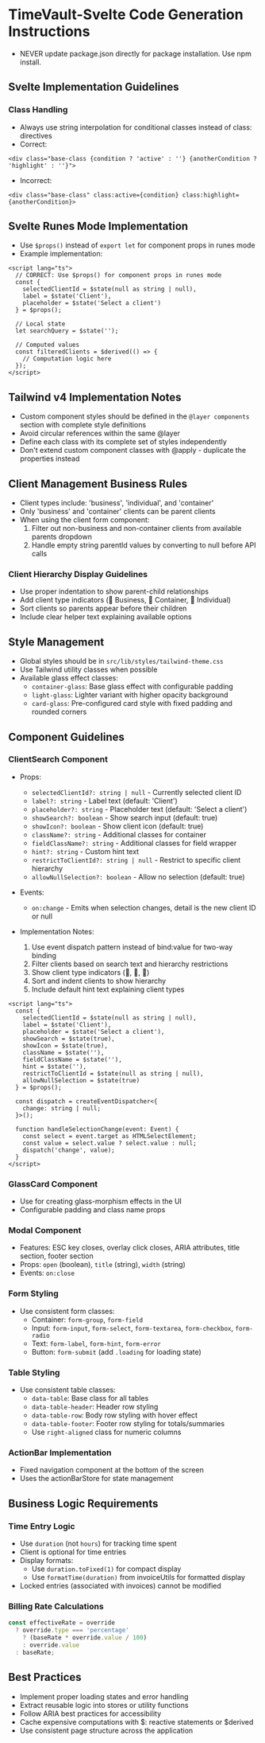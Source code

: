 # TimeVault-Svelte Code Generation Instructions

- NEVER update package.json directly for package installation. Use npm install.

## Svelte Implementation Guidelines

### Class Handling
- Always use string interpolation for conditional classes instead of class: directives
- Correct:
```svelte
<div class="base-class {condition ? 'active' : ''} {anotherCondition ? 'highlight' : ''}">
```
- Incorrect:
```svelte
<div class="base-class" class:active={condition} class:highlight={anotherCondition}>
```

## Svelte Runes Mode Implementation

- Use `$props()` instead of `export let` for component props in runes mode
- Example implementation:
```svelte
<script lang="ts">
  // CORRECT: Use $props() for component props in runes mode
  const {
    selectedClientId = $state(null as string | null),
    label = $state('Client'),
    placeholder = $state('Select a client')
  } = $props();

  // Local state
  let searchQuery = $state('');
  
  // Computed values
  const filteredClients = $derived(() => {
    // Computation logic here
  });
</script>
```

## Tailwind v4 Implementation Notes
- Custom component styles should be defined in the `@layer components` section with complete style definitions
- Avoid circular references within the same @layer
- Define each class with its complete set of styles independently
- Don't extend custom component classes with @apply - duplicate the properties instead

## Client Management Business Rules
- Client types include: 'business', 'individual', and 'container'
- Only 'business' and 'container' clients can be parent clients
- When using the client form component:
  1. Filter out non-business and non-container clients from available parents dropdown
  2. Handle empty string parentId values by converting to null before API calls

### Client Hierarchy Display Guidelines
- Use proper indentation to show parent-child relationships
- Add client type indicators (🏢 Business, 📁 Container, 👤 Individual)
- Sort clients so parents appear before their children
- Include clear helper text explaining available options

## Style Management
- Global styles should be in `src/lib/styles/tailwind-theme.css`
- Use Tailwind utility classes when possible
- Available glass effect classes:
  - `container-glass`: Base glass effect with configurable padding
  - `light-glass`: Lighter variant with higher opacity background
  - `card-glass`: Pre-configured card style with fixed padding and rounded corners

## Component Guidelines

### ClientSearch Component
- Props:
  - `selectedClientId?: string | null` - Currently selected client ID
  - `label?: string` - Label text (default: 'Client')
  - `placeholder?: string` - Placeholder text (default: 'Select a client')
  - `showSearch?: boolean` - Show search input (default: true)
  - `showIcon?: boolean` - Show client icon (default: true)
  - `className?: string` - Additional classes for container
  - `fieldClassName?: string` - Additional classes for field wrapper
  - `hint?: string` - Custom hint text
  - `restrictToClientId?: string | null` - Restrict to specific client hierarchy
  - `allowNullSelection?: boolean` - Allow no selection (default: true)

- Events:
  - `on:change` - Emits when selection changes, detail is the new client ID or null

- Implementation Notes:
  1. Use event dispatch pattern instead of bind:value for two-way binding
  2. Filter clients based on search text and hierarchy restrictions
  3. Show client type indicators (🏢, 📁, 👤)
  4. Sort and indent clients to show hierarchy
  5. Include default hint text explaining client types

```svelte
<script lang="ts">
  const {
    selectedClientId = $state(null as string | null),
    label = $state('Client'),
    placeholder = $state('Select a client'),
    showSearch = $state(true),
    showIcon = $state(true),
    className = $state(''),
    fieldClassName = $state(''),
    hint = $state(''),
    restrictToClientId = $state(null as string | null),
    allowNullSelection = $state(true)
  } = $props();

  const dispatch = createEventDispatcher<{
    change: string | null;
  }>();

  function handleSelectionChange(event: Event) {
    const select = event.target as HTMLSelectElement;
    const value = select.value ? select.value : null;
    dispatch('change', value);
  }
</script>
```

### GlassCard Component
- Use for creating glass-morphism effects in the UI
- Configurable padding and class name props

### Modal Component
- Features: ESC key closes, overlay click closes, ARIA attributes, title section, footer section
- Props: `open` (boolean), `title` (string), `width` (string)
- Events: `on:close`

### Form Styling
- Use consistent form classes:
  - Container: `form-group`, `form-field`
  - Input: `form-input`, `form-select`, `form-textarea`, `form-checkbox`, `form-radio`
  - Text: `form-label`, `form-hint`, `form-error`
  - Button: `form-submit` (add `.loading` for loading state)

### Table Styling
- Use consistent table classes:
  - `data-table`: Base class for all tables
  - `data-table-header`: Header row styling 
  - `data-table-row`: Body row styling with hover effect
  - `data-table-footer`: Footer row styling for totals/summaries
  - Use `right-aligned` class for numeric columns

### ActionBar Implementation
- Fixed navigation component at the bottom of the screen
- Uses the actionBarStore for state management

## Business Logic Requirements

### Time Entry Logic
- Use `duration` (not `hours`) for tracking time spent
- Client is optional for time entries
- Display formats:
  - Use `duration.toFixed(1)` for compact display
  - Use `formatTime(duration)` from invoiceUtils for formatted display
- Locked entries (associated with invoices) cannot be modified

### Billing Rate Calculations
```typescript
const effectiveRate = override 
  ? override.type === 'percentage' 
    ? (baseRate * override.value / 100) 
    : override.value
  : baseRate;
```

## Best Practices
- Implement proper loading states and error handling
- Extract reusable logic into stores or utility functions
- Follow ARIA best practices for accessibility
- Cache expensive computations with $: reactive statements or $derived
- Use consistent page structure across the application
